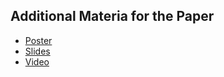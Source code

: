 ## Additional Materia for the Paper

* [Poster](Poster/)
* [Slides](#link-to-slides)
* [Video](#notebooks)


